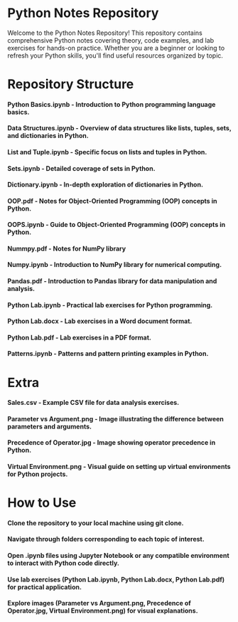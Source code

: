 # Python Notes Repository
Welcome to the Python Notes Repository! This repository contains comprehensive Python notes covering theory, code examples, and lab exercises for hands-on practice. Whether you are a beginner or looking to refresh your Python skills, you'll find useful resources organized by topic.

# Repository Structure
#### Python Basics.ipynb - Introduction to Python programming language basics.
#### Data Structures.ipynb - Overview of data structures like lists, tuples, sets, and dictionaries in Python.
#### List and Tuple.ipynb - Specific focus on lists and tuples in Python.
#### Sets.ipynb - Detailed coverage of sets in Python.
#### Dictionary.ipynb - In-depth exploration of dictionaries in Python.
#### OOP.pdf - Notes for Object-Oriented Programming (OOP) concepts in Python.
#### OOPS.ipynb - Guide to Object-Oriented Programming (OOP) concepts in Python.
#### Nummpy.pdf - Notes for NumPy library
#### Numpy.ipynb - Introduction to NumPy library for numerical computing.
#### Pandas.pdf - Introduction to Pandas library for data manipulation and analysis.
#### Python Lab.ipynb - Practical lab exercises for Python programming.
#### Python Lab.docx - Lab exercises in a Word document format.
#### Python Lab.pdf - Lab exercises in a PDF format.
#### Patterns.ipynb - Patterns and pattern printing examples in Python.

# Extra
#### Sales.csv - Example CSV file for data analysis exercises.
#### Parameter vs Argument.png - Image illustrating the difference between parameters and arguments.
#### Precedence of Operator.jpg - Image showing operator precedence in Python.
#### Virtual Environment.png - Visual guide on setting up virtual environments for Python projects.

# How to Use
#### Clone the repository to your local machine using git clone.
#### Navigate through folders corresponding to each topic of interest.
#### Open .ipynb files using Jupyter Notebook or any compatible environment to interact with Python code directly.
#### Use lab exercises (Python Lab.ipynb, Python Lab.docx, Python Lab.pdf) for practical application.
#### Explore images (Parameter vs Argument.png, Precedence of Operator.jpg, Virtual Environment.png) for visual explanations.
